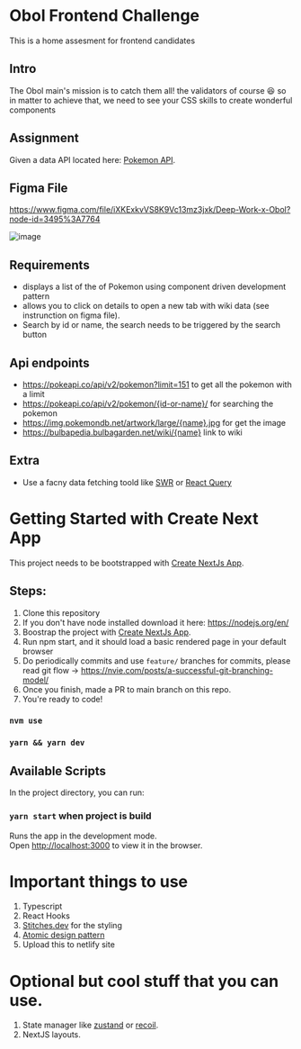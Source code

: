 # Obol Frontend Challenge
This is a home assesment for frontend candidates

## Intro
The Obol main's mission is to catch them all! the validators of course 😆 so in matter to achieve that, we need to see your CSS skills to create wonderful components

## Assignment
Given a data API located here: [Pokemon API](https://pokeapi.co/docs/v2#pokemon).

## Figma File 

https://www.figma.com/file/iXKExkvVS8K9Vc13mz3jxk/Deep-Work-x-Obol?node-id=3495%3A7764 

![image](https://user-images.githubusercontent.com/5679878/178573911-2ef475d4-f93b-481f-8475-c4693fdf119e.png)


## Requirements
- displays a list of the of Pokemon using component driven development pattern
- allows you to click on details to open a new tab with wiki data (see instrunction on figma file).
- Search by id or name, the search needs to be triggered by the search button

## Api endpoints
- https://pokeapi.co/api/v2/pokemon?limit=151 to get all the pokemon with a limit
- https://pokeapi.co/api/v2/pokemon/{id-or-name}/ for searching the pokemon
- https://img.pokemondb.net/artwork/large/{name}.jpg for get the image
- https://bulbapedia.bulbagarden.net/wiki/{name} link to wiki

## Extra
- Use a facny data fetching toold like [SWR](https://swr.vercel.app/) or [React Query](https://tanstack.com/query/v4/?from=reactQueryV3&original=https://react-query-v3.tanstack.com/)

# Getting Started with Create Next App

This project needs to be bootstrapped with [Create NextJs App](https://nextjs.org/docs/api-reference/create-next-app).

## Steps:
1. Clone this repository 
2. If you don't have node installed download it here: https://nodejs.org/en/
3. Boostrap the project with [Create NextJs App](https://nextjs.org/docs/api-reference/create-next-app).
4. Run npm start, and it should load a basic rendered page in your default browser
5. Do periodically commits and use `feature/` branches for commits, please read git flow -> https://nvie.com/posts/a-successful-git-branching-model/
6. Once you finish, made a PR to main branch on this repo.
5. You're ready to code!

### `nvm use`
### `yarn && yarn dev`

## Available Scripts

In the project directory, you can run:

### `yarn start` when project is build

Runs the app in the development mode.\
Open [http://localhost:3000](http://localhost:3000) to view it in the browser.


# Important things to use

1. Typescript
2. React Hooks
3. [Stitches.dev](https://stiches.dev) for the styling
4. [Atomic design pattern](https://atomicdesign.bradfrost.com/chapter-2/)
5. Upload this to netlify site

# Optional but cool stuff that you can use.
1. State manager like [zustand](https://github.com/pmndrs/zustand) or [recoil](https://recoiljs.org/).
2. NextJS layouts.
